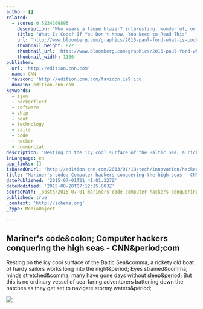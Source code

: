 ```yaml
---
author: []
related:
  - score: 0.5234209895
    description: 'Who wears a taupe blazer? interesting, wonderful, or disturbing way. A computer is a clock with benefits. They all work the same, doing second-grade math, one step at a time: Tick, take a number and put it in box one. Tick, take another number, put it in box two.'
    title: "What Is Code? If You Don't Know, You Need to Read This"
    url: 'http://www.bloomberg.com/graphics/2015-paul-ford-what-is-code/'
    thumbnail_height: 872
    thumbnail_url: 'http://www.bloomberg.com/graphics/2015-paul-ford-what-is-code/images/promo.jpg'
    thumbnail_width: 1160
publisher:
  url: 'http://edition.cnn.com'
  name: CNN
  favicon: 'http://edition.cnn.com/favicon.ie9.ico'
  domain: edition.cnn.com
keywords:
  - ijon
  - hackerfleet
  - software
  - ship
  - boat
  - technology
  - sails
  - code
  - hacker
  - commercial
description: 'Resting on the icy cool surface of the Baltic Sea, a rickety old boat of hardy sailors works long into the night. Eyes strained, minds stretched, many have gone days without sleep. But this is no ordinary vessel of sea-faring adventurers battening down the hatches as they get set to navigate stormy waters.'
inLanguage: en
app_links: []
isBasedOnUrl: 'http://edition.cnn.com/2013/01/18/tech/innovation/hackerfleet-sailing-yacht-berlin/'
title: "Mariner's code: Computer hackers conquering the high seas - CNN.com"
datePublished: '2015-07-01T21:41:01.327Z'
dateModified: '2015-08-20T07:12:15.803Z'
sourcePath: _posts/2015-07-01-mariners-code-computer-hackers-conquering-the-high-seas-.md
published: true
_context: 'http://schema.org'
_type: MediaObject

---
```

<article style=""><h1>Mariner's code&amp;colon; Computer hackers conquering the high seas - CNN&amp;period;com</h1><p>Resting on the icy cool surface of the Baltic Sea&amp;comma; a rickety old boat of hardy sailors works long into the night&amp;period; Eyes strained&amp;comma; minds stretched&amp;comma; many have gone days without sleep&amp;period; But this is no ordinary vessel of sea-faring adventurers battening down the hatches as they get set to navigate stormy waters&amp;period;</p><img src="http://i2.cdn.turner.com/cnnnext/dam/assets/130117174344-hackerfleet-computer-hacker-sail-t3-entertainment.jpg" /></article>